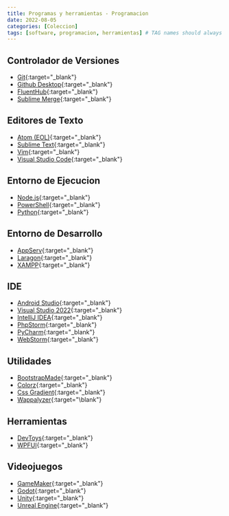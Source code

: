 ```yaml
---
title: Programas y herramientas - Programacion
date: 2022-08-05
categories: [Coleccion]
tags: [software, programacion, herramientas] # TAG names should always be lowercase
---
```


## Controlador de Versiones

- [Git](https://git-scm.com/){:target="\_blank"}
- [Github Desktop](https://desktop.github.com/){:target="\_blank"}
- [FluentHub](https://github.com/FluentHub/FluentHub){:target="\_blank"}
- [Sublime Merge](https://www.sublimemerge.com/){:target="\_blank"}

## Editores de Texto

- [Atom (EOL)](https://github.com/atom/atom){:target="\_blank"}
- [Sublime Text](https://www.sublimetext.com/){:target="\_blank"}
- [Vim](https://www.vim.org/download.php){:target="\_blank"}
- [Visual Studio Code](https://code.visualstudio.com/){:target="\_blank"}

## Entorno de Ejecucion

- [Node.js](https://nodejs.org/es/){:target="\_blank"}
- [PowerShell](https://github.com/PowerShell/PowerShell){:target="\_blank"}
- [Python](https://www.python.org/){:target="\_blank"}

## Entorno de Desarrollo

- [AppServ](https://www.appserv.org/en/){:target="\_blank"}
- [Laragon](https://laragon.org/){:target="\_blank"}
- [XAMPP](https://www.apachefriends.org/es/){:target="\_blank"}

## IDE

- [Android Studio](https://developer.android.com/studio){:target="\_blank"}
- [Visual Studio 2022](https://visualstudio.microsoft.com/es/vs/community/){:target="\_blank"}
- [IntelliJ IDEA](https://www.jetbrains.com/es-es/idea/){:target="\_blank"}
- [PhpStorm](https://www.jetbrains.com/es-es/phpstorm/){:target="\_blank"}
- [PyCharm](https://www.jetbrains.com/es-es/pycharm/){:target="\_blank"}
- [WebStorm](https://www.jetbrains.com/es-es/webstorm/){:target="\_blank"}

## Utilidades

- [BootstrapMade](https://bootstrapmade.com/){:target="\_blank"}
- [Colorz](https://colors.muz.li/){:target="\_blank"}
- [Css Gradient](https://cssgradient.io/){:target="\_blank"}
- [Wappalyzer](https://chrome.google.com/webstore/detail/wappalyzer-technology-pro/gppongmhjkpfnbhagpmjfkannfbllamg){:target="\blank"}

## Herramientas

- [DevToys](https://github.com/veler/DevToys){:target="\_blank"}
- [WPFUI](https://github.com/lepoco/wpfui){:target="\_blank"}

## Videojuegos

- [GameMaker](https://gamemaker.io/es/gamemaker){:target="\_blank"}
- [Godot](https://godotengine.org/){:target="\_blank"}
- [Unity](https://unity.com/){:target="\_blank"}
- [Unreal Engine](https://www.unrealengine.com/){:target="\_blank"}
